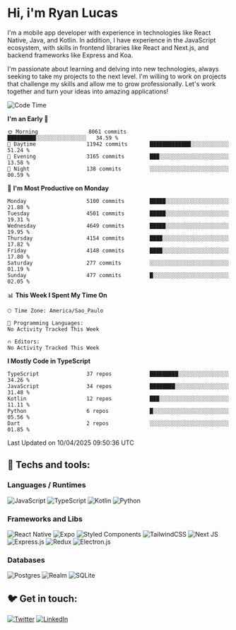 # Hi, i'm Ryan Lucas

I'm a mobile app developer with experience in technologies like React Native, Java, and Kotlin.
In addition, I have experience in the JavaScript ecosystem, with skills in frontend libraries like React and Next.js, and backend frameworks like Express and Koa.

I'm passionate about learning and delving into new technologies, always seeking to take my projects to the next level. I'm willing to work on projects that challenge my skills and allow me to grow professionally. Let's work together and turn your ideas into amazing applications!


<!--START_SECTION:waka-->
![Code Time](http://img.shields.io/badge/Code%20Time-1%2C212%20hrs%2055%20mins-blue)

**I'm an Early 🐤** 

```text
🌞 Morning                8061 commits        █████████░░░░░░░░░░░░░░░░   34.59 % 
🌆 Daytime                11942 commits       █████████████░░░░░░░░░░░░   51.24 % 
🌃 Evening                3165 commits        ███░░░░░░░░░░░░░░░░░░░░░░   13.58 % 
🌙 Night                  138 commits         ░░░░░░░░░░░░░░░░░░░░░░░░░   00.59 % 
```
📅 **I'm Most Productive on Monday** 

```text
Monday                   5100 commits        █████░░░░░░░░░░░░░░░░░░░░   21.88 % 
Tuesday                  4501 commits        █████░░░░░░░░░░░░░░░░░░░░   19.31 % 
Wednesday                4649 commits        █████░░░░░░░░░░░░░░░░░░░░   19.95 % 
Thursday                 4154 commits        ████░░░░░░░░░░░░░░░░░░░░░   17.82 % 
Friday                   4148 commits        ████░░░░░░░░░░░░░░░░░░░░░   17.80 % 
Saturday                 277 commits         ░░░░░░░░░░░░░░░░░░░░░░░░░   01.19 % 
Sunday                   477 commits         █░░░░░░░░░░░░░░░░░░░░░░░░   02.05 % 
```


📊 **This Week I Spent My Time On** 

```text
🕑︎ Time Zone: America/Sao_Paulo

💬 Programming Languages: 
No Activity Tracked This Week

🔥 Editors: 
No Activity Tracked This Week
```

**I Mostly Code in TypeScript** 

```text
TypeScript               37 repos            █████████░░░░░░░░░░░░░░░░   34.26 % 
JavaScript               34 repos            ████████░░░░░░░░░░░░░░░░░   31.48 % 
Kotlin                   12 repos            ███░░░░░░░░░░░░░░░░░░░░░░   11.11 % 
Python                   6 repos             █░░░░░░░░░░░░░░░░░░░░░░░░   05.56 % 
Dart                     2 repos             ░░░░░░░░░░░░░░░░░░░░░░░░░   01.85 % 
```




 Last Updated on 10/04/2025 09:50:36 UTC
<!--END_SECTION:waka-->

## 🔧 Techs and tools: 

### Languages / Runtimes
![JavaScript](https://img.shields.io/badge/javascript-%23323330.svg?style=for-the-badge&logo=javascript&logoColor=%23F7DF1E)
![TypeScript](https://img.shields.io/badge/typescript-%23007ACC.svg?style=for-the-badge&logo=typescript&logoColor=white)
![Kotlin](https://img.shields.io/badge/kotlin-%230095D5.svg?style=for-the-badge&logo=kotlin&logoColor=white) ![Python](https://img.shields.io/badge/python-3670A0?style=for-the-badge&logo=python&logoColor=ffdd54)

### Frameworks and Libs
![React Native](https://img.shields.io/badge/react_native-%2320232a.svg?style=for-the-badge&logo=react&logoColor=%2361DAFB)
![Expo](https://img.shields.io/badge/expo-1C1E24?style=for-the-badge&logo=expo&logoColor=#D04A37)
![Styled Components](https://img.shields.io/badge/styled--components-DB7093?style=for-the-badge&logo=styled-components&logoColor=white)
![TailwindCSS](https://img.shields.io/badge/tailwindcss-%2338B2AC.svg?style=for-the-badge&logo=tailwind-css&logoColor=white)
![Next JS](https://img.shields.io/badge/Next-black?style=for-the-badge&logo=next.js&logoColor=white)
![Express.js](https://img.shields.io/badge/express.js-%23404d59.svg?style=for-the-badge&logo=express&logoColor=%2361DAFB)
![Redux](https://img.shields.io/badge/redux-%23593d88.svg?style=for-the-badge&logo=redux&logoColor=white)
![Electron.js](https://img.shields.io/badge/Electron-191970?style=for-the-badge&logo=Electron&logoColor=white)

### Databases
![Postgres](https://img.shields.io/badge/postgres-%23316192.svg?style=for-the-badge&logo=postgresql&logoColor=white)
![Realm](https://img.shields.io/badge/Realm-39477F?style=for-the-badge&logo=realm&logoColor=white)
![SQLite](https://img.shields.io/badge/sqlite-%2307405e.svg?style=for-the-badge&logo=sqlite&logoColor=white)

## 🐦 Get in touch:

[![Twitter](https://img.shields.io/badge/Twitter-%231DA1F2.svg?style=for-the-badge&logo=Twitter&logoColor=white)](https://twitter.com/ryangst_)
[![LinkedIn](https://img.shields.io/badge/linkedin-%230077B5.svg?style=for-the-badge&logo=linkedin&logoColor=white)](https://www.linkedin.com/in/ryan-lucas-machado/)
